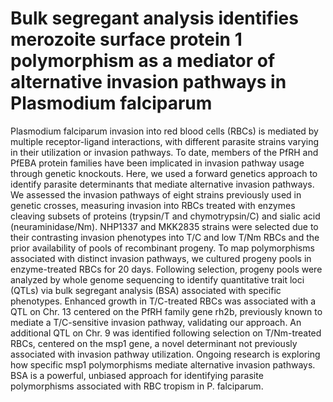 # Bulk segregant analysis identifies merozoite surface protein 1 polymorphism as a mediator of alternative invasion pathways in Plasmodium falciparum

Plasmodium falciparum invasion into red blood cells (RBCs) is mediated by multiple receptor-ligand interactions, with different parasite strains varying in their utilization or invasion pathways. To date, members of the PfRH and PfEBA protein families have been implicated in invasion pathway usage through genetic knockouts. Here, we used a forward genetics approach to identify parasite determinants that mediate alternative invasion pathways. We assessed the invasion pathways of eight strains previously used in genetic crosses, measuring invasion into RBCs treated with enzymes cleaving subsets of proteins (trypsin/T and chymotrypsin/C) and sialic acid (neuraminidase/Nm). NHP1337 and MKK2835 strains were selected due to their contrasting invasion phenotypes into T/C and low T/Nm RBCs and the prior availability of pools of recombinant progeny. To map polymorphisms associated with distinct invasion pathways, we cultured progeny pools in enzyme-treated RBCs for 20 days. Following selection, progeny pools were analyzed by whole genome sequencing to identify quantitative trait loci (QTLs) via bulk segregant analysis (BSA) associated with specific phenotypes. Enhanced growth in T/C-treated RBCs was associated with a QTL on Chr. 13 centered on the PfRH family gene rh2b, previously known to mediate a T/C-sensitive invasion pathway, validating our approach.  An additional QTL on Chr. 9 was identified following selection on T/Nm-treated RBCs, centered on the msp1 gene, a novel determinant not previously associated with invasion pathway utilization. Ongoing research is exploring how specific msp1 polymorphisms mediate alternative invasion pathways. BSA is a powerful, unbiased approach for identifying parasite polymorphisms associated with RBC tropism in P. falciparum.

